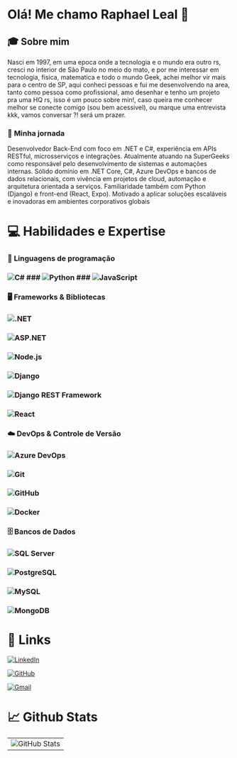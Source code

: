 
# Olá! Me chamo Raphael Leal 🤖



## 🎓 Sobre mim

Nasci em 1997, em uma epoca onde a tecnologia e o mundo era outro rs, cresci no interior de São Paulo no meio do mato, e por me interessar em tecnologia, fisica, matematica e todo o mundo Geek, achei melhor vir mais para o centro de SP, aqui conheci pessoas e fui me desenvolvendo na area, tanto como pessoa como profissional, amo desenhar e tenho um projeto pra uma HQ rs, isso é um pouco sobre min!, caso queira me conhecer melhor se conecte comigo (sou bem acessivel), ou marque uma entrevista kkk, vamos conversar ?! será um prazer.



### 🚀 **Minha jornada** 

Desenvolvedor Back-End com foco em .NET e C#, experiência em APIs RESTful, microsserviços e integrações. Atualmente atuando na SuperGeeks como responsável pelo desenvolvimento de sistemas e automações internas. Sólido domínio em .NET Core, C#, Azure DevOps e bancos de dados relacionais, com vivência em projetos de cloud, automação e arquitetura orientada a serviços. Familiaridade também com Python (Django) e front-end (React, Expo). Motivado a aplicar soluções escaláveis e inovadoras em ambientes corporativos globais



# 💻 Habilidades e Expertise



### 🔧 Linguagens de programação



### ![C#](https://img.shields.io/badge/C%23-512BD4?style=for-the-badge&logo=csharp&logoColor=white) ### ![Python](https://img.shields.io/badge/Python-3776AB?style=for-the-badge&logo=python&logoColor=white) ### ![JavaScript](https://img.shields.io/badge/JavaScript-F7DF1E?style=for-the-badge&logo=javascript&logoColor=black)

### 🖥️ Frameworks & Bibliotecas

### ![.NET](https://img.shields.io/badge/.NET-512BD4?style=for-the-badge&logo=dotnet&logoColor=white)
### ![ASP.NET](https://img.shields.io/badge/ASP.NET-512BD4?style=for-the-badge&logo=dotnet&logoColor=white)
### ![Node.js](https://img.shields.io/badge/Node.js-339933?style=for-the-badge&logo=node.js&logoColor=white)
### ![Django](https://img.shields.io/badge/Django-092E20?style=for-the-badge&logo=django&logoColor=white)
### ![Django REST Framework](https://img.shields.io/badge/DRF-ff1709?style=for-the-badge&logo=django&logoColor=white)
### ![React](https://img.shields.io/badge/React-20232A?style=for-the-badge&logo=react&logoColor=61DAFB)

### ☁️ DevOps & Controle de Versão

### ![Azure DevOps](https://img.shields.io/badge/Azure%20DevOps-0078D7?style=for-the-badge&logo=azuredevops&logoColor=white)
### ![Git](https://img.shields.io/badge/Git-F05032?style=for-the-badge&logo=git&logoColor=white)
### ![GitHub](https://img.shields.io/badge/GitHub-181717?style=for-the-badge&logo=github&logoColor=white)
### ![Docker](https://img.shields.io/badge/Docker-2496ED?style=for-the-badge&logo=docker&logoColor=white)

### 🗄️ Bancos de Dados

### ![SQL Server](https://img.shields.io/badge/SQL%20Server-CC2927?style=for-the-badge&logo=microsoftsqlserver&logoColor=white)
### ![PostgreSQL](https://img.shields.io/badge/PostgreSQL-4169E1?style=for-the-badge&logo=postgresql&logoColor=white)
### ![MySQL](https://img.shields.io/badge/MySQL-4479A1?style=for-the-badge&logo=mysql&logoColor=white)
### ![MongoDB](https://img.shields.io/badge/MongoDB-47A248?style=for-the-badge&logo=mongodb&logoColor=white)



# 📡 Links 

[![LinkedIn](https://img.shields.io/badge/LinkedIn-0077B5?style=for-the-badge&logo=linkedin&logoColor=white)](https://www.linkedin.com/in/raphaellealeuzebio/)

[![GitHub](https://img.shields.io/badge/GitHub-100000?style=for-the-badge&logo=github&logoColor=white)](https://github.com/RaphaelLealEuzebio)

[![Gmail](https://img.shields.io/badge/Gmail-333333?style=for-the-badge&logo=gmail&logoColor=red)](raphaelndub@gmail.com)



# 📈 Github Stats

|                                                              |
| :----------------------------------------------------------: |
| ![GitHub Stats](https://github-readme-stats.vercel.app/api?username=RaphaelLealEuzebio&theme=transparent&bg_color=000&border_color=30A3DC&show_icons=true&icon_color=30A3DC&title_color=E94D5F&text_color=FFF) |
